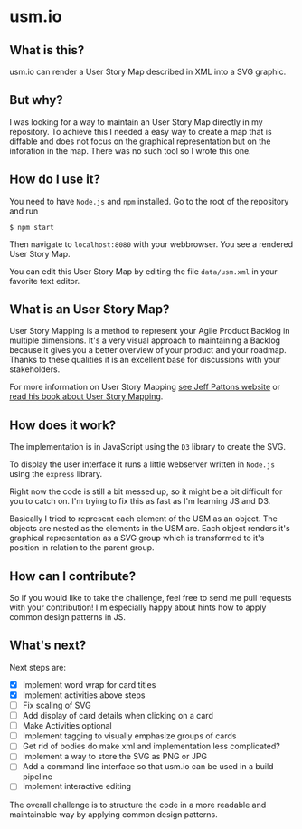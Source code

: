 # usm.io

## What is this?

usm.io can render a User Story Map described in XML into a SVG graphic.

## But why?

I was looking for a way to maintain an User Story Map directly in my repository. To achieve this I needed a easy way to create a map that is diffable and does not focus on the graphical representation but on the inforation in the map. There was no such tool so I wrote this one.

## How do I use it?

You need to have `Node.js` and `npm` installed. Go to the root of the repository and run

`$ npm start`

Then navigate to `localhost:8080` with your webbrowser. You see a rendered User Story Map.

You can edit this User Story Map by editing the file `data/usm.xml` in your favorite text editor.

## What is an User Story Map?

User Story Mapping is a method to represent your Agile Product Backlog in multiple dimensions. It's a very visual approach to maintaining a Backlog because it gives you a better overview of your product and your roadmap. Thanks to these qualities it is an excellent base for discussions with your stakeholders.

For more information on User Story Mapping [see Jeff Pattons website](https://jpattonassociates.com/user-story-mapping/) or [read his book about User Story Mapping](https://jpattonassociates.com/jeff-pattons-book-released-user-story-mapping/).

## How does it work?

The implementation is in JavaScript using the `D3` library to create the SVG.

To display the user interface it runs a little webserver written in `Node.js` using the `express` library.

Right now the code is still a bit messed up, so it might be a bit difficult for you to catch on. I'm trying to fix this as fast as I'm learning JS and D3.

Basically I tried to represent each element of the USM as an object. The objects are nested as the elements in the USM are. Each object renders it's graphical representation as a SVG group which is transformed to it's position in relation to the parent group.

## How can I contribute?

So if you would like to take the challenge, feel free to send me pull requests with your contribution! I'm especially happy about hints how to apply common design patterns in JS.

## What's next?

Next steps are:

- [x] Implement word wrap for card titles
- [x] Implement activities above steps
- [ ] Fix scaling of SVG
- [ ] Add display of card details when clicking on a card
- [ ] Make Activities optional
- [ ] Implement tagging to visually emphasize groups of cards
- [ ] Get rid of bodies do make xml and implementation less complicated?
- [ ] Implement a way to store the SVG as PNG or JPG
- [ ] Add a command line interface so that usm.io can be used in a build pipeline
- [ ] Implement interactive editing

The overall challenge is to structure the code in a more readable and maintainable way by applying common design patterns.
